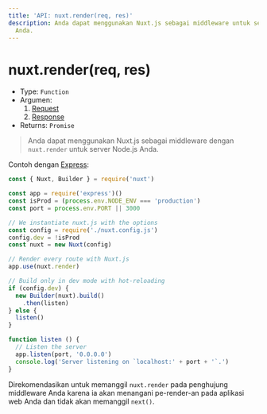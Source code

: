 ```yaml
---
title: 'API: nuxt.render(req, res)'
description: Anda dapat menggunakan Nuxt.js sebagai middleware untuk server Node.js
  Anda.
---
```


# nuxt.render(req, res)

- Type: `Function`
- Argumen:
    1. [Request](https://nodejs.org/api/http.html#http_class_http_incomingmessage)
    2. [Response](https://nodejs.org/api/http.html#http_class_http_serverresponse)
- Returns: `Promise`

> Anda dapat menggunakan Nuxt.js sebagai middleware dengan `nuxt.render` untuk server Node.js Anda.

Contoh dengan [Express](https://github.com/expressjs/express):

```js
const { Nuxt, Builder } = require('nuxt')

const app = require('express')()
const isProd = (process.env.NODE_ENV === 'production')
const port = process.env.PORT || 3000

// We instantiate nuxt.js with the options
const config = require('./nuxt.config.js')
config.dev = !isProd
const nuxt = new Nuxt(config)

// Render every route with Nuxt.js
app.use(nuxt.render)

// Build only in dev mode with hot-reloading
if (config.dev) {
  new Builder(nuxt).build()
    .then(listen)
} else {
  listen()
}

function listen () {
  // Listen the server
  app.listen(port, '0.0.0.0')
  console.log('Server listening on `localhost:' + port + '`.')
}
```

<div class="Alert">

Direkomendasikan untuk memanggil `nuxt.render` pada penghujung middleware Anda karena ia akan menangani pe-render-an pada aplikasi web Anda dan tidak akan memanggil `next()`.

</div>

